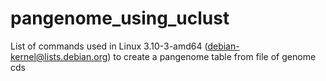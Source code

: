 # pangenome_using_uclust
List of commands used in Linux 3.10-3-amd64 (debian-kernel@lists.debian.org) to create a pangenome table from file of genome cds

